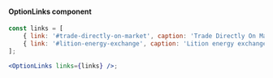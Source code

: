 #### OptionLinks component

```jsx
const links = [
    { link: '#trade-directly-on-market', caption: 'Trade Directly On Market' },
    { link: '#lition-energy-exchange', caption: 'Lition energy exchange' }
];

<OptionLinks links={links} />;
```
